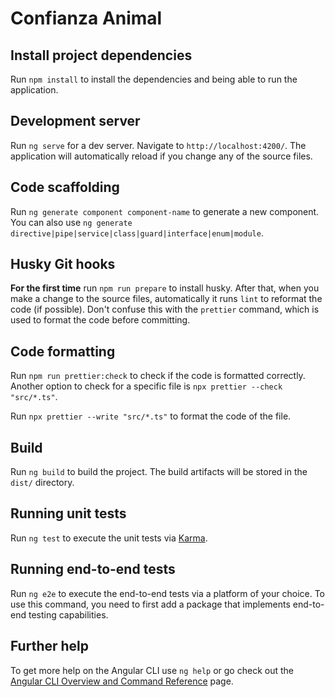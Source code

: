 # Confianza Animal

## Install project dependencies

Run `npm install` to install the dependencies and being able to run the application.

## Development server

Run `ng serve` for a dev server. Navigate to `http://localhost:4200/`. The application will automatically reload if you change any of the source files.

## Code scaffolding

Run `ng generate component component-name` to generate a new component. You can also use `ng generate directive|pipe|service|class|guard|interface|enum|module`.

## Husky Git hooks

**For the first time** run `npm run prepare` to install husky. After that, when you make a change to the source files, automatically it runs `lint` to reformat the code (if possible). 
Don't confuse this with the `prettier` command, which is used to format the code before committing. 

## Code formatting

Run `npm run prettier:check` to check if the code is formatted correctly. Another option to check for a specific file 
is `npx prettier --check "src/*.ts"`.

Run `npx prettier --write "src/*.ts"` to format the code of the file.

## Build

Run `ng build` to build the project. The build artifacts will be stored in the `dist/` directory.

## Running unit tests

Run `ng test` to execute the unit tests via [Karma](https://karma-runner.github.io).

## Running end-to-end tests

Run `ng e2e` to execute the end-to-end tests via a platform of your choice. To use this command, you need to first add a package that implements end-to-end testing capabilities.

## Further help

To get more help on the Angular CLI use `ng help` or go check out the [Angular CLI Overview and Command Reference](https://angular.io/cli) page.
